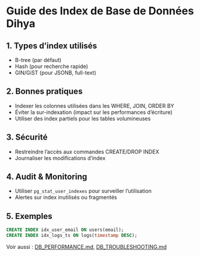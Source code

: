 # Guide des Index de Base de Données Dihya

## 1. Types d’index utilisés
- B-tree (par défaut)
- Hash (pour recherche rapide)
- GIN/GiST (pour JSONB, full-text)

## 2. Bonnes pratiques
- Indexer les colonnes utilisées dans les WHERE, JOIN, ORDER BY
- Éviter la sur-indexation (impact sur les performances d’écriture)
- Utiliser des index partiels pour les tables volumineuses

## 3. Sécurité
- Restreindre l’accès aux commandes CREATE/DROP INDEX
- Journaliser les modifications d’index

## 4. Audit & Monitoring
- Utiliser `pg_stat_user_indexes` pour surveiller l’utilisation
- Alertes sur index inutilisés ou fragmentés

## 5. Exemples
```sql
CREATE INDEX idx_user_email ON users(email);
CREATE INDEX idx_logs_ts ON logs(timestamp DESC);
```

Voir aussi : [DB_PERFORMANCE.md](./DB_PERFORMANCE.md), [DB_TROUBLESHOOTING.md](./DB_TROUBLESHOOTING.md)

